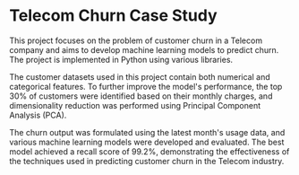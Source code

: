 # Telecom Churn Case Study

This project focuses on the problem of customer churn in a Telecom company and aims to develop machine learning models to predict churn. The project is implemented in Python using various libraries.

The customer datasets used in this project contain both numerical and categorical features. To further improve the model's performance, the top 30% of customers were identified based on their monthly charges, and dimensionality reduction was performed using Principal Component Analysis (PCA).

The churn output was formulated using the latest month's usage data, and various machine learning models were developed and evaluated. The best model achieved a recall score of 99.2%, demonstrating the effectiveness of the techniques used in predicting customer churn in the Telecom industry.
